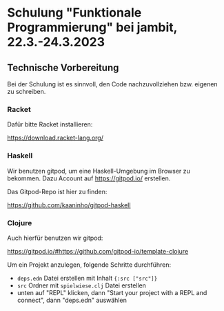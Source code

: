 # Schulung "Funktionale Programmierung" bei jambit, 22.3.-24.3.2023

## Technische Vorbereitung

Bei der Schulung ist es sinnvoll, den Code nachzuvollziehen bzw. eigenen zu schreiben.

### Racket

Dafür bitte Racket installieren:

https://download.racket-lang.org/

### Haskell

Wir benutzen gitpod, um eine Haskell-Umgebung im Browser zu bekommen.
Dazu Account auf https://gitpod.io/ erstellen.

Das Gitpod-Repo ist hier zu finden:

https://github.com/kaaninho/gitpod-haskell

### Clojure

Auch hierfür benutzen wir gitpod:

https://gitpod.io/#https://github.com/gitpod-io/template-clojure

Um ein Projekt anzulegen, folgende Schritte durchführen:
- `deps.edn` Datei erstellen mit Inhalt `{:src ["src"]}`
- `src` Ordner mit `spielwiese.clj` Datei erstellen
- unten auf "REPL" klicken, dann "Start your project with a REPL and
  connect", dann "deps.edn" auswählen  
